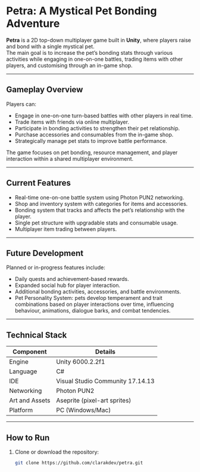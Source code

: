 # Petra: A Mystical Pet Bonding Adventure

**Petra** is a 2D top-down multiplayer game built in **Unity**, where players raise and bond with a single mystical pet.  
The main goal is to increase the pet’s bonding stats through various activities while engaging in one-on-one battles, trading items with other players, and customising through an in-game shop.

---

## Gameplay Overview

Players can:
- Engage in one-on-one turn-based battles with other players in real time.
- Trade items with friends via online multiplayer.
- Participate in bonding activities to strengthen their pet relationship.
- Purchase accessories and consumables from the in-game shop.
- Strategically manage pet stats to improve battle performance.

The game focuses on pet bonding, resource management, and player interaction within a shared multiplayer environment.

---

## Current Features

- Real-time one-on-one battle system using Photon PUN2 networking.  
- Shop and inventory system with categories for items and accessories.  
- Bonding system that tracks and affects the pet’s relationship with the player.  
- Single pet structure with upgradable stats and consumable usage.  
- Multiplayer item trading between players.  

---

## Future Development

Planned or in-progress features include:
- Daily quests and achievement-based rewards.  
- Expanded social hub for player interaction.  
- Additional bonding activities, accessories, and battle environments.  
- Pet Personality System: pets develop temperament and trait combinations based on player interactions over time, influencing behaviour, animations, dialogue barks, and combat tendencies.

---

## Technical Stack

| Component | Details |
|------------|----------|
| Engine | Unity 6000.2.2f1 |
| Language | C# |
| IDE | Visual Studio Community 17.14.13 |
| Networking | Photon PUN2 |
| Art and Assets | Aseprite (pixel-art sprites) |
| Platform | PC (Windows/Mac) |

---

## How to Run

1. Clone or download the repository:
   ```bash
   git clone https://github.com/clarakdev/petra.git
